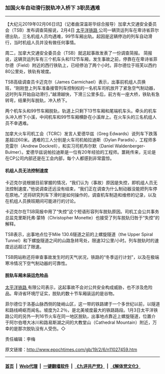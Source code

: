 ### 加国火车自动滑行脱轨冲入桥下 3职员遇难
------------------------

<p>
 【大纪元2019年02月06日讯】（记者曲深温哥华综合报导）加拿大交通安全委员会（TSB）发布调查简报说，2月4日
 <a href="http://www.epochtimes.com/gb/tag/%E5%A4%AA%E5%B9%B3%E6%B4%8B%E9%93%81%E8%B7%AF.html">
  太平洋铁路
 </a>
 公司一辆货运列车在卑诗省菲尔德出轨，三名机组人员均遇难，99节车厢出轨。起因是这辆停泊的列车自动滑行，当时机组人员并没有做任何事情。
</p>
<p>
 周二，加拿大交通安全委员会（TSB）就这起事故发表了一份调查简报。 简报说，这辆货运列车有三个机车头和112节车厢，发生事故之前，停靠在在卑诗省菲尔德（Field）附近的西行铁轨上，已经停泊了两个小时。菲尔德位于班芙以西约80公里处，铁轨有坡度。
</p>
<p>
 TSB高级调查员卡迈克尔（James Carmichael）表示，出事前机组人员换班，“刚刚登上列车准备接管列车控制权的一名机车司机放开了紧急空气制动器，这时列车开始自动滑行，”越滑越快，下滑三公里多后，前方有一座大桥，铁轨有急转弯，结果列车脱轨，冲入桥下。
</p>
<p>
 两个机车头和99节车厢脱轨，轨道上只剩下13节车厢和尾端机车头。牵头的机车头冲入桥下小溪，中间机车和99节车厢横卧在小溪岸上。在火车头的三名机组人员不幸遇难。
</p>
<p>
 加拿大火车司机工会（TCRC）发言人爱德华兹（Greg Edwards）说列车下跌落差超过60米。遇难的三人分别是火车司机帕拉迪斯（Dylan Paradis），工程师多克雷尔（Andrew Dockrell），和实习司机布尔默（Daniel Waldenberger-Bulmer）。爱德华兹说帕拉迪斯是一位有20年经验的工程师。噩耗传来，无论是在CP公司内部还是在工会内部，每个人都感到非常震惊。
</p>
<h4>
 机组人员无法控制速度
</h4>
<p>
 卡迈克尔说根据目前掌握的情况，“我们认为（事故）原因是失控，即机组人员无法控制速度，”他说调查还远没有结束，“我们正在调查为什么制动器没能把列车停在原地。” 还将研究列车下滑时是如何操作的，调查机车制造和维修的记录，以及在机组人员换班期间可能进行的讨论。
</p>
<p>
 卡迈克尔在TSB简报中用了“失控”这个短语形容列车脱轨原因。司机工会公共事务总监克里斯托弗‧蒙特（Christopher Monette）也接受了列车脱轨归咎于“失控”的解释。
</p>
<p>
 TSB表示，出事地点位于Mile 130.6隧道之前的上螺旋隧道（the Upper Spiral Tunnel）和下螺旋隧道之间的山路急转弯处，限速32公里/小时。列车脱轨时的速度远远超过了限速。
</p>
<p>
 TSB网站称还将审查事故发生时的天气状况，铁路的“冬季运行计划”，以及在极端寒冷情况下空气制动器的可靠性。
</p>
<h4>
 脱轨车厢未装运危险品
</h4>
<p>
 <a href="http://www.epochtimes.com/gb/tag/%E5%A4%AA%E5%B9%B3%E6%B4%8B%E9%93%81%E8%B7%AF.html">
  太平洋铁路
 </a>
 有限公司表示，这起事故不会对公共安全构成威胁，也不涉及危险品。卑诗省环境厅证实，脱轨的数十节车厢装运的是谷物。
</p>
<p>
 菲尔德位于洛基山脉西侧的陡峭山区，这一带的铁路建于一个多世纪以前，以隧道和路线崎岖而闻名。坡度为2.2％，是北美坡度最大的铁路路段。1月3日太平洋铁路公司的另外一列16节火车在同一地区脱轨，出事地点靠近上螺旋隧道，位置介于阿尔伯塔大冰川和路易斯湖之间的大教堂山（Cathedral Mountain）附近，万幸的是那次脱轨没有人受伤。◇
</p>
<p>
 责任编辑：李梅
</p>

原文链接：http://www.epochtimes.com/gb/19/2/6/n11027459.htm


------------------------
#### [首页](https://github.com/gfw-breaker/banned-news/blob/master/README.md) &nbsp;|&nbsp; [Web代理](https://github.com/labour-camp/helloworld) &nbsp;|&nbsp; [一键翻墙软件](https://github.com/gfw-breaker/nogfw/blob/master/README.md) &nbsp;|&nbsp; [《九评共产党》](https://github.com/gfw-breaker/9ping.md/blob/master/README.md#九评之一评共产党是什么) &nbsp;|&nbsp; [《解体党文化》](https://github.com/gfw-breaker/jtdwh.md/blob/master/README.md#绪论)

